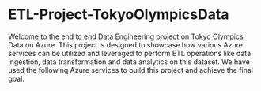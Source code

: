 # ETL-Project-TokyoOlympicsData

Welcome to the end to end Data Engineering project on Tokyo Olympics Data on Azure. This project is designed to showcase how various Azure services can be utilized and leveraged to perform ETL operations like data ingestion, data transformation and data analytics on this dataset. We have used the following Azure services to build this project and achieve the final goal.

